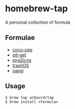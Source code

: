 # homebrew-tap

A personal collection of formula

## Formulae

* [coco-cpp](http://www.ssw.uni-linz.ac.at/coco/)
* [git-get](https://github.com/arbourd/git-get)
* [png2icns](https://github.com/bitboss-ca/png2icns)
* [trashOS](https://github.com/arbourd/trashOS)
* [yaegi](https://github.com/containous/yaegi)

## Usage

```console
$ brew tap arbourd/tap
$ brew install <formula>
```
